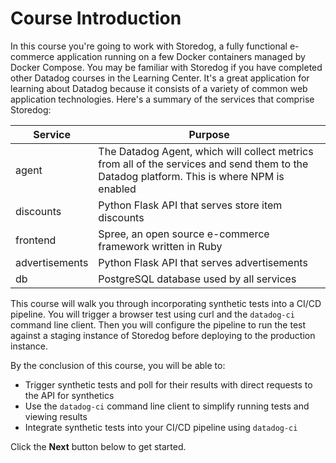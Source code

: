 Course Introduction
===
In this course you're going to work with Storedog, a fully functional e-commerce application running on a few Docker containers managed by Docker Compose. You may be familiar with Storedog if you have completed other Datadog courses in the Learning Center. It's a great application for learning about Datadog because it consists of a variety of common web application technologies. Here's a summary of the services that comprise Storedog:

| Service        | Purpose |
| ---            | ---        |
| agent          | The Datadog Agent, which will collect metrics from all of the services and send them to the Datadog platform. This is where NPM is enabled |
| discounts      | Python Flask API that serves store item discounts |
| frontend       | Spree, an open source e-commerce framework written in Ruby |
| advertisements | Python Flask API that serves advertisements |
| db             | PostgreSQL database used by all services |

This course will walk you through incorporating synthetic tests into a CI/CD pipeline. You will trigger a browser test using curl and the `datadog-ci` command line client. Then you will configure the pipeline to run the test against a staging instance of Storedog before deploying to the production instance.

By the conclusion of this course, you will be able to:
  - Trigger synthetic tests and poll for their results with direct requests to the API for synthetics
  - Use the `datadog-ci` command line client to simplify running tests and viewing results
  - Integrate synthetic tests into your CI/CD pipeline using `datadog-ci`

Click the **Next** button below to get started.
